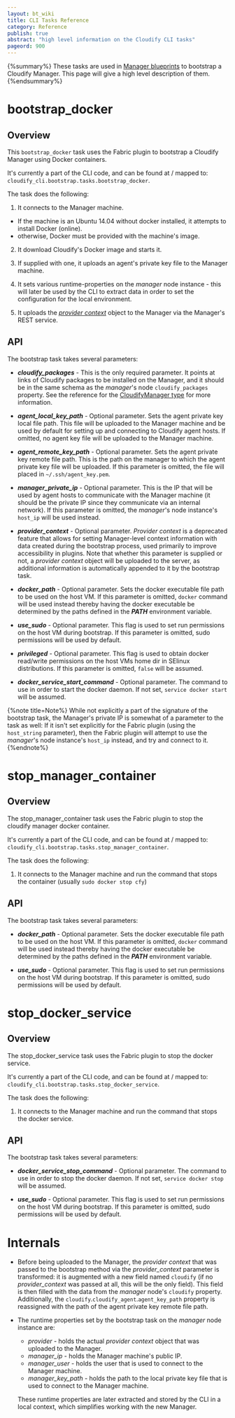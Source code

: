 ```yaml
---
layout: bt_wiki
title: CLI Tasks Reference
category: Reference
publish: true
abstract: "high level information on the Cloudify CLI tasks"
pageord: 900
---
```


{%summary%}
These tasks are used in [Manager blueprints](reference-terminology.html#manager-blueprints) to bootstrap a Cloudify Manager.
This page will give a high level description of them.
{%endsummary%}


# bootstrap_docker

## Overview

This `bootstrap_docker` task uses the Fabric plugin to bootstrap a Cloudify Manager using Docker containers.

It's currently a part of the CLI code, and can be found at / mapped to: `cloudify_cli.bootstrap.tasks.bootstrap_docker`.

The task does the following:

1) It connects to the Manager machine.

  - If the machine is an Ubuntu 14.04 without docker installed, it attempts to install Docker (online).
  - otherwise, Docker must be provided with the machine's image.

2) It download Cloudify's Docker image and starts it.

3) If supplied with one, it uploads an agent's private key file to the Manager machine.

4) It sets various runtime-properties on the *manager* node instance - this will later be used by the CLI to extract data in order to set the configuration for the local environment.

5) It uploads the [*provider context*](reference-terminology.html#provider-context) object to the Manager via the Manager's REST service.

## API

The bootstrap task takes several parameters:

  * ***cloudify_packages*** - This is the only required parameter. It points at links of Cloudify packages to be installed on the Manager, and it should be in the same schema as the *manager*'s node `cloudify_packages` property. See the reference for the [CloudifyManager type](reference-types.html#cloudifymanager-type) for more information.

  * ***agent_local_key_path*** - Optional parameter. Sets the agent private key local file path. This file will be uploaded to the Manager machine and be used by default for setting up and connecting to Cloudify agent hosts. If omitted, no agent key file will be uploaded to the Manager machine.

  * ***agent_remote_key_path*** - Optional parameter. Sets the agent private key remote file path. This is the path on the manager to which the agent private key file will be uploaded. If this parameter is omitted, the file will placed in `~/.ssh/agent_key.pem`.

  * ***manager_private_ip*** - Optional parameter. This is the IP that will be used by agent hosts to communicate with the Manager machine (it should be the private IP since they communicate via an internal network). If this parameter is omitted, the *manager*'s node instance's `host_ip` will be used instead.

  * ***provider_context*** - Optional parameter. *Provider context* is a deprecated feature that allows for setting Manager-level context information with data created during the bootstrap process, used primarily to improve accessibility in plugins. Note that whether this parameter is supplied or not, a *provider context* object will be uploaded to the server, as additional information is automatically appended to it by the bootstrap task.

  * ***docker_path*** - Optional parameter. Sets the docker executable file path to be used on the host VM. If this parameter is omitted, `docker` command will be used instead thereby having the docker executable be determined by the paths defined in the ***PATH*** environment variable.

  * ***use_sudo*** - Optional parameter. This flag is used to set run permissions on the host VM during bootstrap. If this parameter is omitted, sudo permissions will be used by default.

  * ***privileged*** - Optional parameter. This flag is used to obtain docker read/write permissions on the host VMs home dir in SElinux distributions. If this parameter is omitted, `false` will be assumed.

  * ***docker_service_start_command*** - Optional parameter. The command to use in order to start the docker daemon. If not set, `service docker start` will be assumed.


{%note title=Note%}
While not explicitly a part of the signature of the bootstrap task,
the Manager's private IP is somewhat of a parameter to the task as well: If it isn't set explicitly for
the Fabric plugin (using the `host_string` parameter), then the Fabric plugin will attempt to use
the *manager*'s node instance's `host_ip` instead, and try and connect to it.
{%endnote%}

# stop_manager_container

## Overview

The stop_manager_container task uses the Fabric plugin to stop the cloudify manager docker container.

It's currently a part of the CLI code, and can be found at / mapped to: `cloudify_cli.bootstrap.tasks.stop_manager_container`.

The task does the following:

1) It connects to the Manager machine and run the command that stops the container (usually `sudo docker stop cfy`)

## API

The bootstrap task takes several parameters:

  * ***docker_path*** - Optional parameter. Sets the docker executable file path to be used on the host VM. If this parameter is omitted, `docker` command will be used instead thereby having the docker executable be determined by the paths defined in the ***PATH*** environment variable.

  * ***use_sudo*** - Optional parameter. This flag is used to set run permissions on the host VM during bootstrap. If this parameter is omitted, sudo permissions will be used by default.

# stop_docker_service

## Overview

The stop_docker_service task uses the Fabric plugin to stop the docker service.

It's currently a part of the CLI code, and can be found at / mapped to: `cloudify_cli.bootstrap.tasks.stop_docker_service`.

The task does the following:

1) It connects to the Manager machine and run the command that stops the docker service.

## API

The bootstrap task takes several parameters:

  * ***docker_service_stop_command*** - Optional parameter. The command to use in order to stop the docker daemon. If not set, `service docker stop` will be assumed.

  * ***use_sudo*** - Optional parameter. This flag is used to set run permissions on the host VM during bootstrap. If this parameter is omitted, sudo permissions will be used by default.

# Internals

* Before being uploaded to the Manager, the *provider context* that was passed to the bootstrap method via the *provider_context* parameter is transformed: it is augmented with a new field named `cloudify` (if no *provider_context* was passed at all, this will be the only field). This field is then filled with the data from the *manager* node's `cloudify` property. Additionally, the `cloudify`.`cloudify_agent`.`agent_key_path` property is reassigned with the path of the agent private key remote file path.

* The runtime properties set by the bootstrap task on the *manager* node instance are:

  * *provider* - holds the actual *provider context* object that was uploaded to the Manager.
  * *manager_ip* - holds the Manager machine's public IP.
  * *manager_user* - holds the user that is used to connect to the Manager machine.
  * *manager_key_path* - holds the path to the local private key file that is used to connect to the Manager machine.

  These runtime properties are later extracted and stored by the CLI in a local context, which simplifies working with the new Manager.
